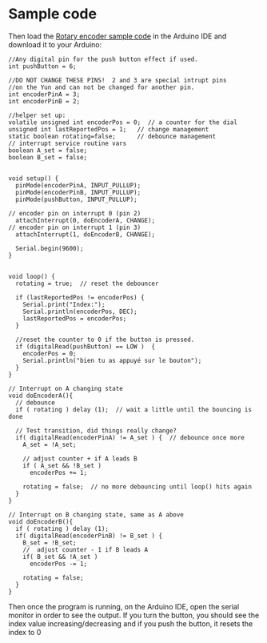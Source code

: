 # Sample code
Then load the [Rotary encoder sample code](./rotary_encoder.ino) in the Arduino IDE and download it to your Arduino:
```
//Any digital pin for the push button effect if used.
int pushButton = 6;

//DO NOT CHANGE THESE PINS!  2 and 3 are special intrupt pins 
//on the Yun and can not be changed for another pin.
int encoderPinA = 3;
int encoderPinB = 2;

//helper set up:
volatile unsigned int encoderPos = 0;  // a counter for the dial
unsigned int lastReportedPos = 1;   // change management
static boolean rotating=false;      // debounce management
// interrupt service routine vars
boolean A_set = false;              
boolean B_set = false;


void setup() {
  pinMode(encoderPinA, INPUT_PULLUP);
  pinMode(encoderPinB, INPUT_PULLUP); 
  pinMode(pushButton, INPUT_PULLUP);

// encoder pin on interrupt 0 (pin 2)
  attachInterrupt(0, doEncoderA, CHANGE);
// encoder pin on interrupt 1 (pin 3)
  attachInterrupt(1, doEncoderB, CHANGE);

  Serial.begin(9600);
}


void loop() { 
  rotating = true;  // reset the debouncer

  if (lastReportedPos != encoderPos) {
    Serial.print("Index:");
    Serial.println(encoderPos, DEC);
    lastReportedPos = encoderPos;
  }
  
  //reset the counter to 0 if the button is pressed.
  if (digitalRead(pushButton) == LOW )  {
    encoderPos = 0;
    Serial.println("bien tu as appuyé sur le bouton");
  }
}

// Interrupt on A changing state
void doEncoderA(){
  // debounce
  if ( rotating ) delay (1);  // wait a little until the bouncing is done

  // Test transition, did things really change? 
  if( digitalRead(encoderPinA) != A_set ) {  // debounce once more
    A_set = !A_set;

    // adjust counter + if A leads B
    if ( A_set && !B_set ) 
      encoderPos += 1;

    rotating = false;  // no more debouncing until loop() hits again
  }
}

// Interrupt on B changing state, same as A above
void doEncoderB(){
  if ( rotating ) delay (1);
  if( digitalRead(encoderPinB) != B_set ) {
    B_set = !B_set;
    //  adjust counter - 1 if B leads A
    if( B_set && !A_set ) 
      encoderPos -= 1;

    rotating = false;
  }
}
```

Then once the program is running, on the Arduino IDE, open the serial monitor in order to see the output. If you turn the button, you should see the index value increasing/decreasing and if you push the button, it resets the index to 0
